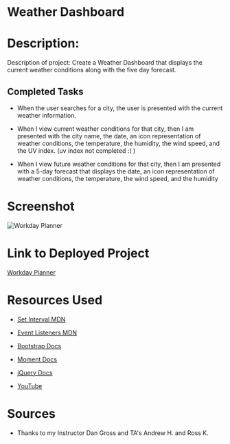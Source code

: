 # Weather Dashboard

# Description:

Description of project: Create a Weather Dashboard that displays the current weather conditions along with the five day forecast.

## Completed Tasks

* When the user searches for a city, the user is presented with the current weather information.

* When I view current weather conditions for that city, then  I am presented with the city name, the date, an icon representation of weather conditions, the temperature, the humidity, the wind speed, and the UV index. (uv index not completed :(  )


* When I view future weather conditions for that city,
then I am presented with a 5-day forecast that displays the date, an icon representation of weather conditions, the temperature, the wind speed, and the humidity


# Screenshot

![Workday Planner](assets/Workday_Planner.jpeg)

# Link to Deployed Project

[Workday Planner](https://matthewvandevort.github.io/Work-Day-Scheduler/)

# Resources Used

* [Set Interval MDN](https://developer.mozilla.org/en-US/docs/Web/API/WindowOrWorkerGlobalScope/setInterval)

* [Event Listeners MDN](https://developer.mozilla.org/en-US/docs/web/api/eventlistener)

* [Bootstrap Docs](https://getbootstrap.com/docs/4.1/getting-started/introduction/)

* [Moment Docs](https://momentjs.com/docs/)

* [jQuery Docs](https://api.jquery.com/)

* [YouTube](https://www.youtube.com/)

# Sources

* Thanks to my Instructor Dan Gross and TA's Andrew H. and Ross K.
